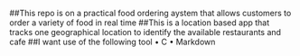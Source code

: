 ##This repo is on a practical food ordering aystem that allows customers to order a variety of food in real time
   ##This is a location based app that tracks one geographical location to identify the available restaurants and cafe
    ##I want use of the following tool
    • C
    • Markdown
